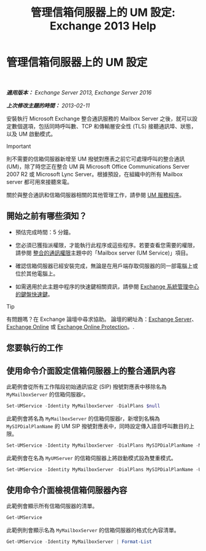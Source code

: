 ﻿---
title: '管理信箱伺服器上的 UM 設定: Exchange 2013 Help'
TOCTitle: 管理信箱伺服器上的 UM 設定
ms:assetid: 6df4853d-21d2-473f-b0ca-ebc996d8794a
ms:mtpsurl: https://technet.microsoft.com/zh-tw/library/Aa998815(v=EXCHG.150)
ms:contentKeyID: 50554005
ms.date: 05/21/2018
mtps_version: v=EXCHG.150
f1_keywords:
- Microsoft.Exchange.Management.SnapIn.Esm.Servers.UnifiedMessaging.UMServerPropertiesPropertyPage
ms.translationtype: MT
---

# 管理信箱伺服器上的 UM 設定

 

_**適用版本：** Exchange Server 2013, Exchange Server 2016_

_**上次修改主題的時間：** 2013-02-11_

安裝執行 Microsoft Exchange 整合通訊服務的 Mailbox Server 之後，就可以設定數個選項，包括同時呼叫數、TCP 和傳輸層安全性 (TLS) 接聽通訊埠、狀態，以及 UM 啟動模式。


> [!IMPORTANT]  
> 則不需要的信箱伺服器新增至 UM 撥號對應表之前它可處理呼叫的整合通訊 (UM)，除了時您正在整合 UM 與 Microsoft Office Communications Server 2007 R2 或 Microsoft Lync Server。根據預設，在組織中的所有 Mailbox server 都可用來接聽來電。




關於與整合通訊和信箱伺服器相關的其他管理工作，請參閱 [UM 服務程序](um-services-procedures-exchange-2013-help.md)。

## 開始之前有哪些須知？

  - 預估完成時間：5 分鐘。

  - 您必須已獲指派權限，才能執行此程序或這些程序。若要查看您需要的權限，請參閱 [整合的通訊權限](unified-messaging-permissions-exchange-2013-help.md)主題中的「Mailbox server (UM Service)」項目。

  - 確認信箱伺服器已經安裝完成，無論是在用戶端存取伺服器的同一部電腦上或位於其他電腦上。

  - 如需適用於此主題中程序的快速鍵相關資訊，請參閱 [Exchange 系統管理中心的鍵盤快速鍵](keyboard-shortcuts-in-the-exchange-admin-center-exchange-online-protection-help.md)。


> [!TIP]  
> 有問題嗎？在 Exchange 論壇中尋求協助。 論壇的網址為：<a href="https://go.microsoft.com/fwlink/p/?linkid=60612">Exchange Server</a>、 <a href="https://go.microsoft.com/fwlink/p/?linkid=267542">Exchange Online</a> 或 <a href="https://go.microsoft.com/fwlink/p/?linkid=285351">Exchange Online Protection</a>。.




## 您要執行的工作

## 使用命令介面設定信箱伺服器上的整合通訊內容

此範例會從所有工作階段初始通訊協定 (SIP) 撥號對應表中移除名為 `MyMailboxServer` 的信箱伺服器r。

```powershell
Set-UMService -Identity MyMailboxServer -DialPlans $null
```

此範例會將名為 `MyMailboxServer` 的信箱伺服器r，新增到名稱為 `MySIPDialPlanName` 的 UM SIP 撥號對應表中，同時設定傳入語音呼叫數目的上限。

```powershell
Set-UMService -Identity MyMailboxServer -DialPlans MySIPDialPlanName -MaxCalls 150 
```

此範例會在名為 `MyUMServer` 的信箱伺服器上將啟動模式設為雙重模式。

```powershell
Set-UMService -Identity MyMailboxServer -DialPlans MySIPDialPlanName -UMStartUpMode -Dual 
```

## 使用命令介面檢視信箱伺服器內容

此範例會顯示所有信箱伺服器的清單。

```powershell
Get-UMService
```

此範例則會顯示名為 `MyMailboxServer` 的信箱伺服器的格式化內容清單。

```powershell
Get-UMService -Identity MyMailboxServer | Format-List
```

